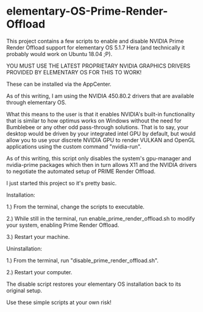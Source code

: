 # elementary-OS-Prime-Render-Offload
This project contains a few scripts to enable and disable NVIDIA Prime Render Offload support for elementary OS 5.1.7 Hera (and technically it probably would work on Ubuntu 18.04 ;P).

YOU MUST USE THE LATEST PROPRIETARY NVIDIA GRAPHICS DRIVERS PROVIDED BY ELEMENTARY OS FOR THIS TO WORK!

These can be installed via the AppCenter.

As of this writing, I am using the NVIDIA 450.80.2 drivers that are available through elementary OS.

What this means to the user is that it enables NVIDIA's built-in functionality that is similar to how optimus works on Windows without the need for Bumblebee or any other odd pass-through solutions. That is to say, your desktop would be driven by your integrated intel GPU by default, but would allow you to use your discrete NVIDIA GPU to render VULKAN and OpenGL applications using the custom command "nvidia-run".

As of this writing, this script only disables the system's gpu-manager and nvidia-prime packages which then in turn allows X11 and the NVIDIA drivers to negotiate the automated setup of PRIME Render Offload.

I just started this project so it's pretty basic.

Installation:

1.) From the terminal, change the scripts to executable.

2.) While still in the terminal, run enable_prime_render_offload.sh to modify your system, enabling Prime Render Offload.

3.) Restart your machine.

Uninstallation:

1.) From the terminal, run "disable_prime_render_offload.sh".

2.) Restart your computer.

The disable script restores your elementary OS installation back to its original setup.

Use these simple scripts at your own risk!
